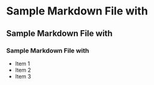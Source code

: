 # Sample Markdown File with #
## Sample Markdown File with ##
### Sample Markdown File with ###

* Item 1
* Item 2
* Item 3
